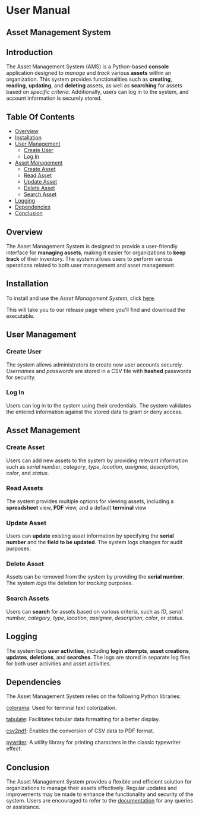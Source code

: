 # **User Manual**

## Asset Management System

## Introduction

The Asset Management System (AMS) is a Python-based **console** application designed to *manage* and *track* various **assets** within an organization. This system provides functionalities such as **creating**, **reading**, **updating**, and **deleting** assets, as well as **searching** for assets based on *specific criteria*. Additionally, users can log in to the system, and account information is securely stored.

## Table Of Contents

- [Overview](#overview)
- [Installation](#installation)
- [User Management](#user-management)
  - [Create User](#create-user)
  - [Log In](#log-in)
- [Asset Management](#asset-management)
  - [Create Asset](#create-asset)
  - [Read Asset](#read-asset)
  - [Update Asset](#update-asset)
  - [Delete Asset](#delete-asset)
  - [Search Asset](#search-asset)
- [Logging](#logging)
- [Dependencies](#dependencies)
- [Conclusion](#conclusion)

## Overview

The Asset Management System is designed to provide a user-friendly interface for **managing assets**, making it easier for organizations to **keep track** of their inventory. The system allows users to perform various operations related to both user management and asset management.

## Installation

To install and use the *Asset Management System*, click [here](https://github.com/amarquaye/gridcode/releases/download/v2.0.0/ams.exe).  

This will take you to our release page where you'll find and download the executable.

## User Management

### Create User

The system allows administrators to create new user accounts securely. *Usernames* and *passwords* are stored in a CSV file with **hashed** passwords for security.

### Log In

Users can log in to the system using their credentials. The system validates the entered information against the stored data to grant or deny access.

## Asset Management

### Create Asset

Users can add new assets to the system by providing relevant information such as *serial number*, *category*, *type*, *location*, *assignee*, *description*, *color*, and *status*.

### Read Assets

The system provides multiple options for viewing assets, including a **spreadsheet** view, **PDF** view, and a default **terminal** view

### Update Asset

Users can **update** existing asset information by specifying the **serial number** and the **field to be updated**. The system logs changes for audit purposes.

### Delete Asset

Assets can be removed from the system by providing the **serial number**. The system *logs* the deletion for *tracking* purposes.

### Search Assets

Users can **search** for assets based on various criteria, such as *ID*, *serial number*, *category*, *type*, *location*, *assignee*, *description*, *color*, or *status*.

## Logging

The system logs **user activities**, including **login attempts**, **asset creations**, **updates**, **deletions**, and **searches**. The logs are stored in separate log files for both user activities and asset activities.

## Dependencies

The Asset Management System relies on the following Python libraries:

[colorama](https://pypi.org/project/colorama/): Used for terminal text colorization.  

[tabulate](https://pypi.org/project/tabulate/): Facilitates tabular data formatting for a better display.  

[csv2pdf](https://pypi.org/project/csv2pdf/): Enables the conversion of CSV data to PDF format.  

[pywriter](https://pypi.org/project/pywriter/): A utility library for printing characters in the classic typewriter effect.  

## Conclusion

The Asset Management System provides a flexible and efficient solution for organizations to manage their assets effectively. Regular updates and improvements may be made to enhance the functionality and security of the system. Users are encouraged to refer to the [documentation](https://amarquaye.github.io/gridcode/) for any queries or assistance.
